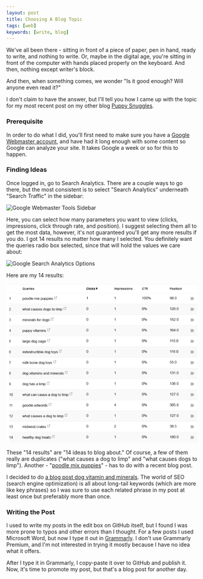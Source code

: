 ```yaml
---
layout: post
title: Choosing A Blog Topic
tags: [web]
keywords: [write, blog]
---
```


We've all been there - sitting in front of a piece of paper, pen in hand, ready to write, and nothing to write. Or, maybe in the digital age, you're sitting in front of the computer with hands placed properly on the keyboard. And then, nothing except writer's block.

And then, when something comes, we wonder "Is it good enough? Will anyone even read it?"

I don't claim to have the answer, but I'll tell you how I came up with the topic for my most recent post on my other blog [Puppy Snuggles](https://www.puppy-snuggles.com).

### Prerequisite

In order to do what I did, you'll first need to make sure you have a [Google Webmaster account](https://www.google.com/webmasters/), and have had it long enough with some content so Google can analyze your site. It takes Google a week or so for this to happen.

### Finding Ideas

Once logged in, go to Search Analytics. There are a couple ways to go there, but the most consistent is to select "Search Analytics" underneath "Search Traffic" in the sidebar:

![Google Webmaster Tools Sidebar](/images/choosing-a-blog-topic/sidebar.png)

Here, you can select how many parameters you want to view (clicks, impressions, click through rate, and position). I suggest selecting them all to get the most data, however, it's not guaranteed you'll get any more results if you do. I got 14 results no matter how many I selected. You definitely want the queries radio box selected, since that will hold the values we care about:

![Google Search Analytics Options](/images/choosing-a-blog-topic/options.png)

Here are my 14 results:

![Google Search Analytics Results](/images/choosing-a-blog-topic/table.png)

These "14 results" are "14 ideas to blog about." Of course, a few of them really are duplicates ("what causes a dog to limp" and "what causes dogs to limp"). Another - "[poodle mix puppies](https://www.puppy-snuggles.com/blog/the-four-most-common-poodle-mixes/)" - has to do with a recent blog post.

I decided to do [a blog post dog vitamin and minerals](https://www.puppy-snuggles.com/blog/dog-vitamins-and-minerals/). The world of SEO (search engine optimization) is all about long-tail keywords (which are more like key phrases) so I was sure to use each related phrase in my post at least once but preferably more than once.

### Writing the Post

I used to write my posts in the edit box on GitHub itself, but I found I was more prone to typos and other errors than I thought. For a few posts I used Microsoft Word, but now I type it out in [Grammarly](https://www.grammarly.com/). I don't use Grammarly Premium, and I'm not interested in trying it mostly because I have no idea what it offers.

After I type it in Grammarly, I copy-paste it over to GitHub and publish it. Now, it's time to promote my post, but that's a blog post for another day.
